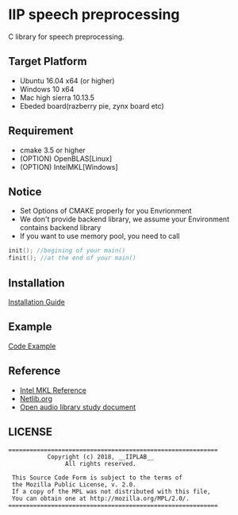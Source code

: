 # IIP speech preprocessing

C library for speech preprocessing.

## Target Platform
* Ubuntu 16.04 x64 (or higher)
* Windows 10 x64
* Mac high sierra 10.13.5
* Ebeded board(razberry pie, zynx board etc)

## Requirement
* cmake 3.5 or higher  
* (OPTION) OpenBLAS[Linux]  
* (OPTION) IntelMKL[Windows]  

## Notice
* Set Options of CMAKE properly for you Envrionment
* We don't provide backend library, we assume your Environment contains backend library
* If you want to use memory pool, you need to call 
```C
init(); //begining of your main()
finit(); //at the end of your main()
```

## Installation
[Installation Guide](https://github.com/gogyzzz/iip_sph_pp/wiki/Install_Guide)

## Example
[Code Example](https://github.com/gogyzzz/iip_sph_pp/wiki/Examples)

## Reference
* [Intel MKL Reference](https://software.intel.com/en-us/mkl-developer-reference-c-overview)
* [Netlib.org](http://www.netlib.org/)
* [Open audio library study document](https://github.com/kooBH/OpenAudioLibraryStudy)

## LICENSE
```
===========================================================
           Copyright (c) 2018, __IIPLAB__
                All rights reserved.

 This Source Code Form is subject to the terms of
 the Mozilla Public License, v. 2.0. 
 If a copy of the MPL was not distributed with this file,
 You can obtain one at http://mozilla.org/MPL/2.0/.
===========================================================
```

